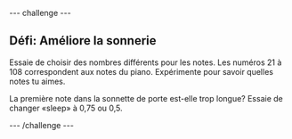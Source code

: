 --- challenge ---

## Défi: Améliore la sonnerie

Essaie de choisir des nombres différents pour les notes. Les numéros 21 à 108 correspondent aux notes du piano. Expérimente pour savoir quelles notes tu aimes.

La première note dans la sonnette de porte est-elle trop longue? Essaie de changer «sleep» à 0,75 ou 0,5.

--- /challenge ---